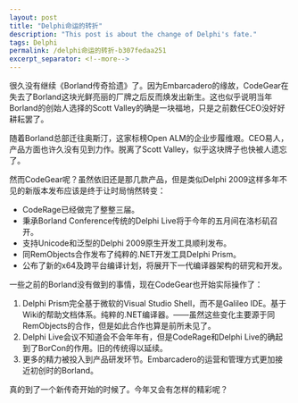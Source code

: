 ```yaml
---
layout: post
title: "Delphi命运的转折"
description: "This post is about the change of Delphi's fate."
tags: Delphi
permalink: /delphi命运的转折-b307fedaa251
excerpt_separator: <!--more-->
---
```

很久没有继续《Borland传奇拾遗》了。因为Embarcadero的缘故，CodeGear在失去了Borland这块光鲜亮丽的厂牌之后反而焕发出新生。这也似乎说明当年Borland的创始人选择的Scott Valley的确是一块福地，只是之前数任CEO没好好耕耘罢了。

随着Borland总部迁往奥斯汀，这家标榜Open ALM的企业步履维艰。CEO易人，产品方面也许久没有见到力作。脱离了Scott Valley，似乎这块牌子也快被人遗忘了。
<!--more-->

然而CodeGear呢？虽然依旧还是那几款产品，但是类似Delphi 2009这样多年不见的新版本发布应该是终于让时局悄然转变：

* CodeRage已经做完了整整三届。
* 秉承Borland Conference传统的Delphi Live将于今年的五月间在洛杉矶召开。
* 支持Unicode和泛型的Delphi 2009原生开发工具顺利发布。
* 同RemObjects合作发布了纯粹的.NET开发工具Delphi Prism。
* 公布了新的x64及跨平台编译计划，将展开下一代编译器架构的研究和开发。

一些之前的Borland没有做到的事情，现在CodeGear也开始实际操作了：

1. Delphi Prism完全基于微软的Visual Studio Shell，而不是Galileo IDE。基于Wiki的帮助文档体系。纯粹的.NET编译器。――虽然这些变化主要源于同RemObjects的合作，但是如此合作也算是前所未见了。
1. Delphi Live会议不知道会不会年年有，但是CodeRage和Delphi Live的确起到了BorCon的作用。旧的传统得以延续。
1. 更多的精力被投入到产品研发环节。Embarcadero的运营和管理方式更加接近初创时的Borland。

真的到了一个新传奇开始的时候了。今年又会有怎样的精彩呢？

